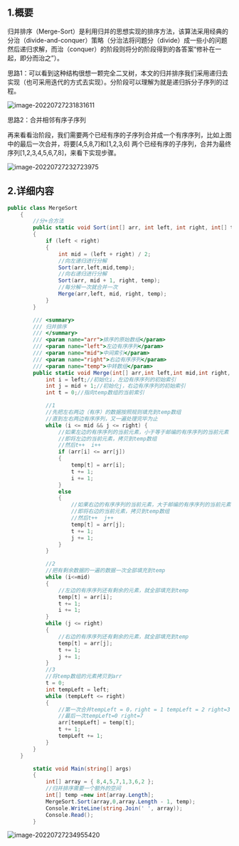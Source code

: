 ## 1.概要

归并排序（Merge-Sort）是利用归并的思想实现的排序方法，该算法采用经典的分治（divide-and-conquer）策略（分治法将问题分（divide）成一些小的问题然后递归求解，而治（conquer）的阶段则将分的阶段得到的各答案“修补在一起，即分而治之”）。



思路1：可以看到这种结构很想一颗完全二叉树，本文的归并排序我们采用递归去实现（也可采用迭代的方式去实现）。分阶段可以理解为就是递归拆分子序列的过程。

![image-20220727231831611](C:\Users\justerzhu_pc\AppData\Roaming\Typora\typora-user-images\image-20220727231831611.png)



思路2：合并相邻有序子序列

再来看看治阶段，我们需要两个已经有序的子序列合并成一个有序序列，比如上图中的最后一次合并，将要[4,5,8,7]和[1,2,3,6] 两个已经有序的子序列，合并为最终序列[1,2,3,4,5,6,7,8]，来看下实现步骤。

![image-20220727232723975](C:\Users\justerzhu_pc\AppData\Roaming\Typora\typora-user-images\image-20220727232723975.png)



## 2.详细内容

```c#
public class MergeSort
    {
        //分+合方法
        public static void Sort(int[] arr, int left, int right, int[] temp) 
        {
            if (left < right)
            {
                int mid = (left + right) / 2;
                //向左递归进行分解
                Sort(arr,left,mid,temp);
                //向右递归进行分解
                Sort(arr, mid + 1, right, temp);
                //每分解一次就合并一次
                Merge(arr,left, mid, right, temp);
            }
        }

        /// <summary>
        /// 归并排序
        /// </summary>
        /// <param name="arr">排序的原始数组</param>
        /// <param name="left">左边有序序列</param>
        /// <param name="mid">中间索引</param>
        /// <param name="right">右边有序序列</param>
        /// <param name="temp">中转数组</param>
        public static void Merge(int[] arr,int left,int mid,int right, int[] temp) {
            int i = left;//初始化i，左边有序序列的初始索引
            int j = mid + 1;//初始化j，右边有序序列的初始索引
            int t = 0;//指向temp数组的当前索引

            //1
            //先把左右两边（有序）的数据按照规则填充到temp数组
            //直到左右两边有序序列，又一遍处理完毕为止
            while (i <= mid && j <= right) {
                //如果左边的有序序列的当前元素，小于等于邮编的有序序列的当前元素
                //即将左边的当前元素，拷贝到temp数组
                //然后t++  i++
                if (arr[i] <= arr[j])
                {
                    temp[t] = arr[i];
                    t += 1;
                    i += 1;
                }
                else
                {
                    //如果右边的有序序列的当前元素，大于邮编的有序序列的当前元素
                    //即将右边的当前元素，拷贝到temp数组
                    //然后t++  j++
                    temp[t] = arr[j];
                    t += 1;
                    j += 1;
                }
            }

            //2
            //把有剩余数据的一遍的数据一次全部填充到temp
            while (i<=mid)
            {
                //左边的有序序列还有剩余的元素，就全部填充到temp
                temp[t] = arr[i];
                t += 1;
                i += 1;
            }
            while (j <= right)
            {
                //右边的有序序列还有剩余的元素，就全部填充到temp
                temp[t] = arr[j];
                t += 1;
                j += 1;
            }
            //3
            //将temp数组的元素拷贝到arr
            t = 0;
            int tempLeft = left;
            while (tempLeft <= right)
            {
                //第一次合并tempLeft = 0，right = 1 tempLeft = 2 right=3 t=0 tL=0 ri=3
                //最后一次tempLeft=0 right=7
                arr[tempLeft] = temp[t];
                t += 1;
                tempLeft += 1;
            }
        }
    }
```

```c#
        static void Main(string[] args)
        {
            int[] array = { 8,4,5,7,1,3,6,2 };
            //归并排序需要一个额外的空间
            int[] temp =new int[array.Length];
            MergeSort.Sort(array,0,array.Length - 1, temp);
            Console.WriteLine(string.Join(' ', array));
            Console.Read();
        }
```

![image-20220727234955420](C:\Users\justerzhu_pc\AppData\Roaming\Typora\typora-user-images\image-20220727234955420.png)